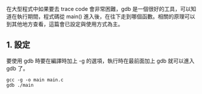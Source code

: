 在大型程式中如果要去 trace code 會非常困難，gdb 是一個很好的工具，可以知道在執行期間，程式碼從 main() 進入後，在往下走到哪個函數。相關的原理可以到其他地方查看，這篇會已設定與使用方式為主。

## 1. 設定
要使用 gdb 時要在編譯時加上 -g 的選項，執行時在最前面加上 gdb 就可以進入 gdb 了。
```
gcc -g -o main main.c 
gdb ./main
```
